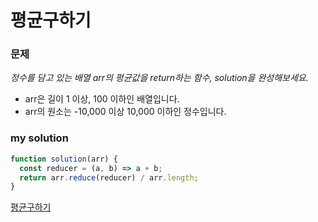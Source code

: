 # 평균구하기

### 문제

_정수를 담고 있는 배열 arr의 평균값을 return하는 함수, solution을 완성해보세요._

- arr은 길이 1 이상, 100 이하인 배열입니다.
- arr의 원소는 -10,000 이상 10,000 이하인 정수입니다.

### my solution

```javascript
function solution(arr) {
  const reducer = (a, b) => a + b;
  return arr.reduce(reducer) / arr.length;
}
```

[평균구하기](https://programmers.co.kr/learn/courses/30/lessons/12944)
